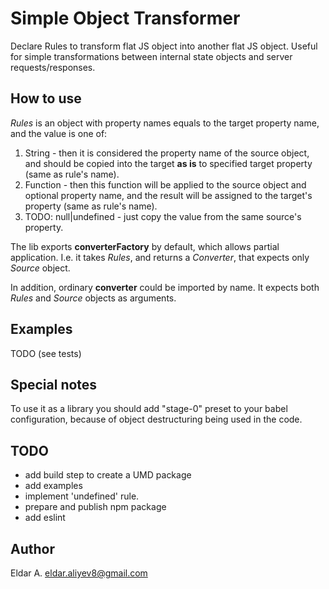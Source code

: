 Simple Object Transformer
=========================

Declare Rules to transform flat JS object into another flat JS object.
 Useful for simple transformations between internal state objects
 and server requests/responses.
 
How to use
----------

_Rules_ is an object with property names equals to the target property name,
and the value is one of:

1. String - then it is considered the property name of the source object,
 and should be copied into the target **as is** to specified target property (same
 as rule's name).
2. Function - then this function will be applied to the source object and optional
 property name, and the result will be assigned to the target's property (same
 as rule's name).
3. TODO: null|undefined - just copy the value from the same source's property.

The lib exports __converterFactory__ by default, which allows partial application.
I.e. it takes _Rules_, and returns a _Converter_, that expects only _Source_ object.

In addition, ordinary __converter__ could be imported by name. It expects both
_Rules_ and _Source_ objects as arguments.

Examples
--------
TODO (see tests)

Special notes
-------------
To use it as a library you should add "stage-0" preset to your babel configuration,
 because of object destructuring being used in the code.
 
TODO
----
* add build step to create a UMD package
* add examples
* implement 'undefined' rule.
* prepare and publish npm package
* add eslint

Author
------
Eldar A. <eldar.aliyev8@gmail.com>
